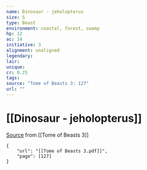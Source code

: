 ```yaml
---
name: Dinosaur - jeholopterus
size: S
type: Beast
environment: coastal, forest, swamp
hp: 12
ac: 14
initiative: 3
alignment: unaligned
legendary: 
lair: 
unique: 
cr: 0.25
tags: 
source: "Tome of Beasts 3: 127"
url: ""
---
```

# [[Dinosaur - jeholopterus]]

[Source](zotero://open-pdf/library/items/BLGR9HVR?page=127) from [[Tome of Beasts 3]]

```pdf
{
	"url": "[[Tome of Beasts 3.pdf]]",
	"page": [127]
}
```

